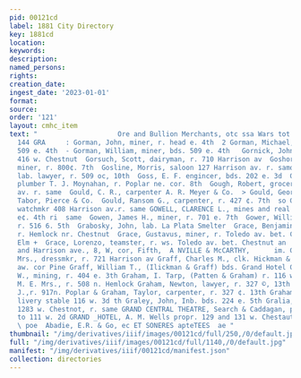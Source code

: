 ```yaml
---
pid: 00121cd
label: 1881 City Directory
key: 1881cd
location: 
keywords: 
description: 
named_persons: 
rights: 
creation_date: 
ingest_date: '2023-01-01'
format: 
source: 
order: '121'
layout: cmhc_item
text: "                    Ore and Bullion Merchants, otc ssa Wars tot tsroe&  GOR
  144 GRA     : Gorman, John, miner, r. head e. 4th  2 Gorman, Michael, miner, r.
  509 e. 4th  - Gorman, William, miner, bds. 509 e. 4th   Gornick, John, lab. bds.
  416 w. Chestnut  Gorsuch, Scott, dairyman, r. 710 Harrison av  Goshorn, John J.,
  miner, r. 800¢. 7th  Gosline, Morris, saloon 127 Harrison av. r. samo  Goss, Abel,
  lab. lawyer, r. 509 oc, 10th  Goss, E. F. engincer, bds. 202 e. 3d  Goss, Harry,
  plumber T. J. Moynahan, r. Poplar ne. cor. 8th  Gough, Robert, grocer 719 Harrison
  av. r. same  Gould, C. R., carpenter A. R. Meyer & Co.  > Gould, George A., lab.
  Tabor, Pierce & Co.  Gould, Ransom G., carpenter, r. 427 ¢. 7th  so Gould, Samuel,
  watchmkr 408 Harrison av.r. same GOWELL, CLARENCE L., mines and real estate 125
  e¢. 4th ri  same  Gowen, James H., miner, r. 701 e. 7th  Gower, William J., miner,
  r. 516 6. 5th  Grabosky, John, lab. La Plata Smelter  Grace, Benjamin, teamster,
  r. Hemlock nr. Chestnut  Grace, Gustavus, miner, r. Toledo av. bet. Chestnut and
  Elm +  Grace, Lorenzo, teamster, r. ws. Toledo av. bet. Chestnut an  E  ‘W. Chestnut,
  and Harrison ave., 8, W, cor, Fifth,  A NVILLE & McCARTHY,      im. Graeme, E, W.
  Mrs., dressmkr, r. 721 Harrison av Graff, Charles M., clk. Hickman & Graff, r. Chestnut
  aw. cor Pine Graff, William T., (Ilickman & Graff) bds. Grand Hotel Graham, Drew
  W., mining, r. 404 e. 3th Graham, I. Tarp, (Patten & Graham) r. 116 w. 8th Graham,
  M. E. Mrs., r. 508 n. Hemlock Graham, Newton, lawyer, r. 327 ©, 13th Graham, Robert
  J.,r. 917n. Poplar & Graham, Taylor, carpenter, r. 327 ¢. 13th Graham, Thomas B.,
  livery stable 116 w. 3d th Graley, John, Inb. bds. 224 e. 5th Gralia, Jean, restaurant
  1283 w. Chestnot, r. same GRAND CENTRAL THEATRE, Search & Caddagan, proprs., 109
  to 111 w. 2d GRAND _HOTEL, A. M. Wells propr. 129 and 131 w. Chestaut  d HARDWARE,
  \ poe  Abadie, E.R. & Go, ec ET SONERES apteTEES  ae "
thumbnail: "/img/derivatives/iiif/images/00121cd/full/250,/0/default.jpg"
full: "/img/derivatives/iiif/images/00121cd/full/1140,/0/default.jpg"
manifest: "/img/derivatives/iiif/00121cd/manifest.json"
collection: directories
---
```

